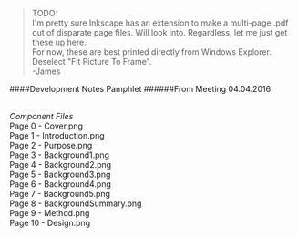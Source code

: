 
>TODO:<br />
>I'm pretty sure Inkscape has an extension to make a multi-page .pdf out of disparate page files. Will look into. Regardless, let me just get these up here.<br />
>For now, these are best printed directly from Windows Explorer. Deselect "Fit Picture To Frame".<br />
>-James

####Development Notes Pamphlet
######From Meeting 04.04.2016

<br />_Component Files_<br />
Page 0 - Cover.png<br />
Page 1 - Introduction.png<br />
Page 2 - Purpose.png<br />
Page 3 - Background1.png<br />
Page 4 - Background2.png<br />
Page 5 - Background3.png<br />
Page 6 - Background4.png<br />
Page 7 - Background5.png<br />
Page 8 - BackgroundSummary.png<br />
Page 9 - Method.png<br />
Page 10 - Design.png<br />
